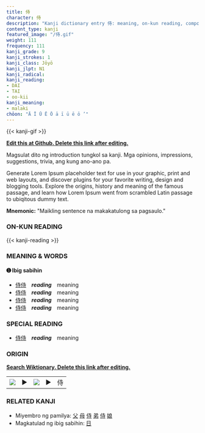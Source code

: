 ```yaml
---
title: 侍
character: 侍
description: "Kanji dictionary entry 侍: meaning, on-kun reading, compounds, origin, related kanji"
content_type: kanji
featured_image: "/侍.gif"
weight: 111
frequency: 111
kanji_grade: 9
kanji_strokes: 1
kanji_class: Jōyō
kanji_jlpt: N1
kanji_radical: 
kanji_reading: 
- DAI
- TAI
- oo-kii
kanji_meaning:
- malaki
chōon: "Ā Ī Ū Ē Ō ā ī ū ē ō ’"
---
```

[//]: # (Don't edit the line below. Kanji animated GIF code is automatically generated.)
{{< kanji-gif >}}

[//]: # (Edit below this line.)

**[Edit this at Github. Delete this link after editing.](https://github.com/tim0g/tim/tree/main/content/kanji/侍/index.md)**

Magsulat dito ng introduction tungkol sa kanji. Mga opinions, impressions, suggestions, trivia, ang kung ano-ano pa.

Generate Lorem Ipsum placeholder text for use in your graphic, print and web layouts, and discover plugins for your favorite writing, design and blogging tools. Explore the origins, history and meaning of the famous passage, and learn how Lorem Ipsum went from scrambled Latin passage to ubiqitous dummy text.
 
**Mnemonic:** "Maikling sentence na makakatulong sa pagsaulo."

### ON-KUN READING

[//]: # (Don't edit the line below. ON-KUN READING code is automatically generated.)
{{< kanji-reading >}}

### MEANING & WORDS

#### ➊ **Ibig sabihin**
  - [侍](../侍)[侍](../侍)　***reading***　meaning
  - [侍](../侍)[侍](../侍)　***reading***　meaning
  - [侍](../侍)[侍](../侍)　***reading***　meaning
  - [侍](../侍)[侍](../侍)　***reading***　meaning

### SPECIAL READING
  - [侍](../侍)[侍](../侍)　***reading***　meaning

### ORIGIN

**[Search Wiktionary. Delete this link after editing.](https://wiktionary.org/wiki/侍)**
<table class="kanji-table"><tr><td>
<img src="60px-侍-bronze.svg.png">
</td><td>▶</td><td>
<img src="60px-侍-oracle.svg.png">
</td><td>▶</td>
<td class="kanji-origin">侍</td>
</tr></table>

### RELATED KANJI
- Miyembro ng pamilya: [父](../父) [母](../母) [侍](../侍) [弟](../弟) [侍](../侍) [娘](../娘)
- Magkatulad ng ibig sabihin: [日](../日)
